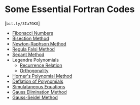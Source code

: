 # Some Essential Fortran Codes
[`bit.ly/3Ia7GKG`]
- [Fibonacci Numbers](./fibonacci.f)
- [Bisection Method](./bisection.f)
- [Newton-Raphson Method](./newton_raphson.f)
- [Regula Falsi Method](./regula_falsi.f)
- [Secant Method](./secant.f)
- Legendre Polynomials
  - [Recurrence Relation](./legendre.f)
  - [Orthogonality](./legendre_ort.f)
- [Horner's Polynomial Method](./horner.f)
- [Deflation of Polynomials](./deflation.f)
- [Simulataneous Equations](./simul.f)
- [Gauss Elimination Method](./gelm.f)
- [Gauss-Seidel Method](./gseidel.f)
